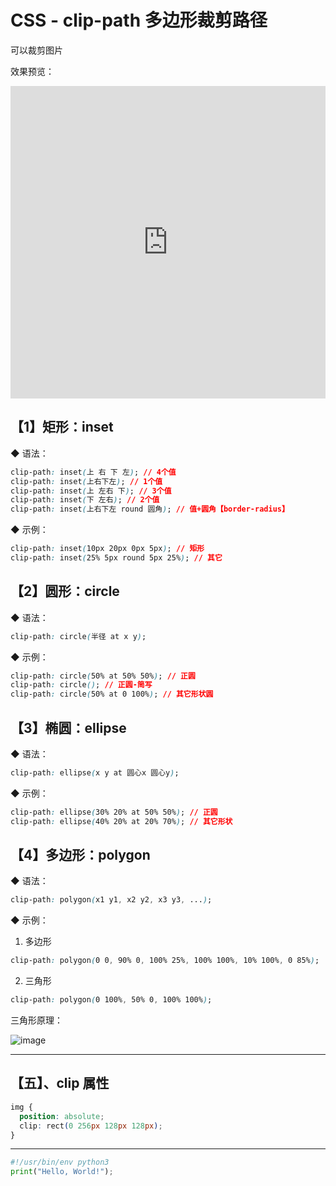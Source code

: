 # CSS - clip-path 多边形裁剪路径

可以裁剪图片

效果预览：

<iframe height="500" style="width: 100%;" scrolling="no" title="clip-path 多边形裁剪路径" src="https://codepen.io/firefly1984982452/embed/GRQwpMo?default-tab=result" frameborder="no" loading="lazy" allowtransparency="true" allowfullscreen="true">
  See the Pen <a href="https://codepen.io/firefly1984982452/pen/GRQwpMo">
  clip-path 多边形裁剪路径</a> by 彭丹丹 (<a href="https://codepen.io/firefly1984982452">@firefly1984982452</a>)
  on <a href="https://codepen.io">CodePen</a>.
</iframe>

## 【1】矩形：inset

◆ 语法：

```css
clip-path: inset(上 右 下 左); // 4个值
clip-path: inset(上右下左); // 1个值
clip-path: inset(上 左右 下); // 3个值
clip-path: inset(下 左右); // 2个值
clip-path: inset(上右下左 round 圆角); // 值+圆角【border-radius】
```

◆ 示例：

```css
clip-path: inset(10px 20px 0px 5px); // 矩形
clip-path: inset(25% 5px round 5px 25%); // 其它
```

## 【2】圆形：circle

◆ 语法：

```css
clip-path: circle(半径 at x y);
```

◆ 示例：

```css
clip-path: circle(50% at 50% 50%); // 正圆
clip-path: circle(); // 正圆-简写
clip-path: circle(50% at 0 100%); // 其它形状圆
```

## 【3】椭圆：ellipse

◆ 语法：

```css
clip-path: ellipse(x y at 圆心x 圆心y);
```

◆ 示例：

```css
clip-path: ellipse(30% 20% at 50% 50%); // 正圆
clip-path: ellipse(40% 20% at 20% 70%); // 其它形状
```

## 【4】多边形：polygon

◆ 语法：

```css
clip-path: polygon(x1 y1, x2 y2, x3 y3, ...);
```

◆ 示例：

1. 多边形

```css
clip-path: polygon(0 0, 90% 0, 100% 25%, 100% 100%, 10% 100%, 0 85%);
```

2. 三角形

```css
clip-path: polygon(0 100%, 50% 0, 100% 100%);
```

三角形原理：

![image](https://s1.ax1x.com/2022/03/17/q9yjbt.jpg)

---

## 【五】、clip 属性

```css {2}
img {
  position: absolute;
  clip: rect(0 256px 128px 128px);
}
```

---

```python
#!/usr/bin/env python3
print("Hello, World!");
```
